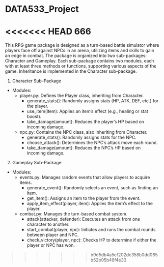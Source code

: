 # DATA533_Project

<<<<<<< HEAD
666
=======

This RPG game package is designed as a turn-based battle simulator where players face off against NPCs in an arena, utilizing items and skills to gain an edge in combat. The package is organized into two sub-packages: Character and Gameplay. Each sub-package contains two modules, each with at least three methods or functions, supporting various aspects of the game. Inheritance is implemented in the Character sub-package.

1. Character Sub-Package
- Modules:
    - player.py: Defines the Player class, inheriting from Character.
        - generate_stats(): Randomly assigns stats (HP, ATK, DEF, etc.) for the player.
        - use_item(item): Applies an item’s effect (e.g., healing or stat boost).
        - take_damage(amount): Reduces the player’s HP based on incoming damage.
    - npc.py: Contains the NPC class, also inheriting from Character.
        - generate_stats(): Randomly assigns stats for the NPC.
        - choose_attack(): Determines the NPC’s attack move each round.
        - take_damage(amount): Reduces the NPC’s HP based on incoming damage.
2. Gameplay Sub-Package
- Modules:
    - events.py: Manages random events that allow players to acquire items.
        - generate_event(): Randomly selects an event, such as finding an item.
        - get_item(): Assigns an item to the player from the event.
        - apply_item_effect(player, item): Applies the item’s effect to the player.
    - combat.py: Manages the turn-based combat system.
        - attack(attacker, defender): Executes an attack from one character to another.
        - start_combat(player, npc): Initiates and runs the combat rounds between player and NPC.
        - check_victory(player, npc): Checks HP to determine if either the player or NPC has won.
>>>>>>> b9d5db4a5ef202dc358b0dd065b52b05b46f4e33
